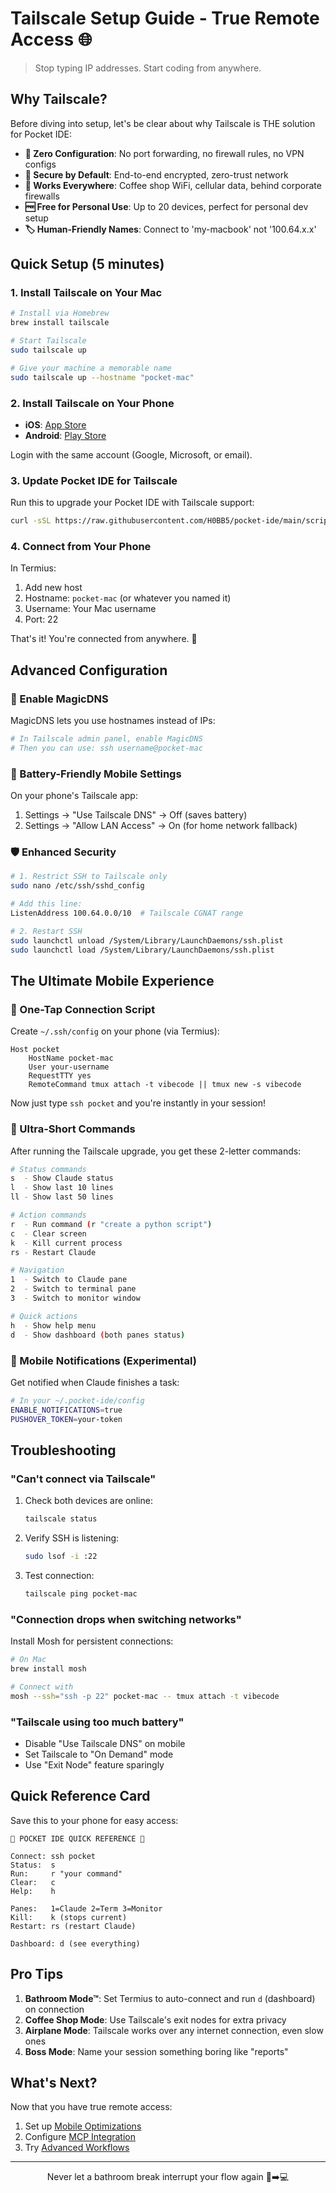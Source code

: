 # Tailscale Setup Guide - True Remote Access 🌐

> Stop typing IP addresses. Start coding from anywhere.

## Why Tailscale?

Before diving into setup, let's be clear about why Tailscale is THE solution for Pocket IDE:

- **🚀 Zero Configuration**: No port forwarding, no firewall rules, no VPN configs
- **🔐 Secure by Default**: End-to-end encrypted, zero-trust network
- **📱 Works Everywhere**: Coffee shop WiFi, cellular data, behind corporate firewalls
- **🆓 Free for Personal Use**: Up to 20 devices, perfect for personal dev setup
- **🏷️ Human-Friendly Names**: Connect to 'my-macbook' not '100.64.x.x'

## Quick Setup (5 minutes)

### 1. Install Tailscale on Your Mac

```bash
# Install via Homebrew
brew install tailscale

# Start Tailscale
sudo tailscale up

# Give your machine a memorable name
sudo tailscale up --hostname "pocket-mac"
```

### 2. Install Tailscale on Your Phone

- **iOS**: [App Store](https://apps.apple.com/us/app/tailscale/id1470499037)
- **Android**: [Play Store](https://play.google.com/store/apps/details?id=com.tailscale.ipn)

Login with the same account (Google, Microsoft, or email).

### 3. Update Pocket IDE for Tailscale

Run this to upgrade your Pocket IDE with Tailscale support:

```bash
curl -sSL https://raw.githubusercontent.com/H0BB5/pocket-ide/main/scripts/tailscale-upgrade.sh | bash
```

### 4. Connect from Your Phone

In Termius:
1. Add new host
2. Hostname: `pocket-mac` (or whatever you named it)
3. Username: Your Mac username
4. Port: 22

That's it! You're connected from anywhere. 🎉

## Advanced Configuration

### 🚄 Enable MagicDNS

MagicDNS lets you use hostnames instead of IPs:

```bash
# In Tailscale admin panel, enable MagicDNS
# Then you can use: ssh username@pocket-mac
```

### 🔋 Battery-Friendly Mobile Settings

On your phone's Tailscale app:
1. Settings → "Use Tailscale DNS" → Off (saves battery)
2. Settings → "Allow LAN Access" → On (for home network fallback)

### 🛡️ Enhanced Security

```bash
# 1. Restrict SSH to Tailscale only
sudo nano /etc/ssh/sshd_config

# Add this line:
ListenAddress 100.64.0.0/10  # Tailscale CGNAT range

# 2. Restart SSH
sudo launchctl unload /System/Library/LaunchDaemons/ssh.plist
sudo launchctl load /System/Library/LaunchDaemons/ssh.plist
```

## The Ultimate Mobile Experience

### 📱 One-Tap Connection Script

Create `~/.ssh/config` on your phone (via Termius):

```
Host pocket
    HostName pocket-mac
    User your-username
    RequestTTY yes
    RemoteCommand tmux attach -t vibecode || tmux new -s vibecode
```

Now just type `ssh pocket` and you're instantly in your session!

### 🎯 Ultra-Short Commands

After running the Tailscale upgrade, you get these 2-letter commands:

```bash
# Status commands
s  - Show Claude status
l  - Show last 10 lines
ll - Show last 50 lines

# Action commands  
r  - Run command (r "create a python script")
c  - Clear screen
k  - Kill current process
rs - Restart Claude

# Navigation
1  - Switch to Claude pane
2  - Switch to terminal pane
3  - Switch to monitor window

# Quick actions
h  - Show help menu
d  - Show dashboard (both panes status)
```

### 🔔 Mobile Notifications (Experimental)

Get notified when Claude finishes a task:

```bash
# In your ~/.pocket-ide/config
ENABLE_NOTIFICATIONS=true
PUSHOVER_TOKEN=your-token
```

## Troubleshooting

### "Can't connect via Tailscale"

1. Check both devices are online:
   ```bash
   tailscale status
   ```

2. Verify SSH is listening:
   ```bash
   sudo lsof -i :22
   ```

3. Test connection:
   ```bash
   tailscale ping pocket-mac
   ```

### "Connection drops when switching networks"

Install Mosh for persistent connections:

```bash
# On Mac
brew install mosh

# Connect with
mosh --ssh="ssh -p 22" pocket-mac -- tmux attach -t vibecode
```

### "Tailscale using too much battery"

- Disable "Use Tailscale DNS" on mobile
- Set Tailscale to "On Demand" mode
- Use "Exit Node" feature sparingly

## Quick Reference Card

Save this to your phone for easy access:

```
🚀 POCKET IDE QUICK REFERENCE 🚀

Connect: ssh pocket
Status:  s
Run:     r "your command"
Clear:   c
Help:    h

Panes:   1=Claude 2=Term 3=Monitor
Kill:    k (stops current)
Restart: rs (restart Claude)

Dashboard: d (see everything)
```

## Pro Tips

1. **Bathroom Mode™**: Set Termius to auto-connect and run `d` (dashboard) on connection
2. **Coffee Shop Mode**: Use Tailscale's exit nodes for extra privacy
3. **Airplane Mode**: Tailscale works over any internet connection, even slow ones
4. **Boss Mode**: Name your session something boring like "reports"

## What's Next?

Now that you have true remote access:

1. Set up [Mobile Optimizations](../04-mobile-optimization.md)
2. Configure [MCP Integration](../03-mcp-integration.md)
3. Try [Advanced Workflows](../05-advanced-workflows.md)

---

<p align="center">
Never let a bathroom break interrupt your flow again 🚽➡️💻
</p>